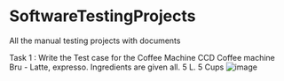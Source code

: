 # SoftwareTestingProjects
All the manual testing projects with documents


Task 1 :
Write the Test case for the Coffee Machine
CCD Coffee machine
Bru - Latte, expresso.
Ingredients are given all.
5 L. 5 Cups
![image](https://github.com/Keerti-Kerur/SoftwareTestingProjects/assets/174939473/8935a303-7ab6-4f2b-a1bc-dbe3e890bb7e)


